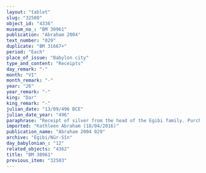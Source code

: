 ```yaml
---
layout: "tablet"
slug: "32500"
object_id: "4336"
museum_no_: "BM 30961"
publication: "Abraham 2004"
text_number: "029"
duplicate: "BM 31667+"
period: "Each"
place_of_issue: "Babylon city"
type_and_content: "Receipts"
day_remark: "-"
month: "VI"
month_remark: "-"
year: "26"
year_remark: "-"
king: "Dar"
king_remark: "-"
julian_date: "13/09/496 BCE"
julian_date_year: "496"
paraphrase: "Receipt of silver from the head of the Egibi family. Purchase price for a boat. Prompt return of the promissory note about the boat to the head of the Egibi family.<br /> <strong>A</strong> receives (<em>mahāru</em>) 4 minas and 10 shekels of white, medium quality silver, of which 1/8 is alloy, the price of his boat, from <strong>B</strong> according to his promissory note (<em>u&rsquo;iltu</em>). He has returned (<em>t&acirc;ru</em> D-<em>nadānu</em>) the document (<em>u&rsquo;iltu</em>) about the boat that had been issued (<em>rakistu</em>), sealed (<em>kaniktu</em>) and entrusted (<em>paqdu</em>) to <strong>C</strong>, to <strong>B</strong>. Names of 5 witnesses and the scribe.<br /> <br /> <strong>A</strong>=Nab&ucirc;-aplu-iddin/L&acirc;bā&scaron;i//Nūr-Papsukkal;&nbsp;<strong>B</strong>=&Scaron;i&scaron;ku/Iddinaya//Egibi<sub> </sub>(=Marduk-nāṣir-apli/Itti-Marduk-balāṭu//Egibi);&nbsp;<strong>C</strong>=Niqūdu"
imported: "Kathleen Abraham (18/04/2016)"
publication_name: "Abraham 2004 029"
archive: "Egibi/Nūr-Sîn"
day_babylonian_: "12"
related_objects: "4362"
title: "BM 30961"
previous_item: "32503"
---
```

